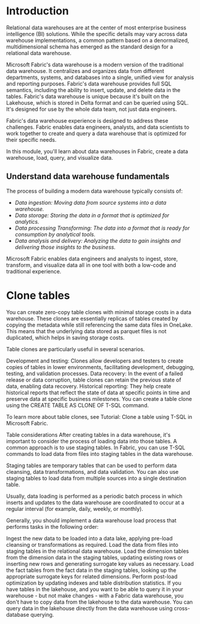 # Introduction

Relational data warehouses are at the center of most enterprise business intelligence (BI) solutions. While the specific details may vary across data warehouse implementations, a common pattern based on a denormalized, multidimensional schema has emerged as the standard design for a relational data warehouse.

Microsoft Fabric's data warehouse is a modern version of the traditional data warehouse. It centralizes and organizes data from different departments, systems, and databases into a single, unified view for analysis and reporting purposes. Fabric's data warehouse provides full SQL semantics, including the ability to insert, update, and delete data in the tables. Fabric's data warehouse is unique because it's built on the Lakehouse, which is stored in Delta format and can be queried using SQL. It's designed for use by the whole data team, not just data engineers.

Fabric's data warehouse experience is designed to address these challenges. Fabric enables data engineers, analysts, and data scientists to work together to create and query a data warehouse that is optimized for their specific needs.

In this module, you'll learn about data warehouses in Fabric, create a data warehouse, load, query, and visualize data.

## Understand data warehouse fundamentals

The process of building a modern data warehouse typically consists of:

- *Data ingestion:* *Moving data from source systems into a data warehouse.*
- *Data storage:* *Storing the data in a format that is optimized for analytics.*
- *Data processing Transforming:* *The data into a format that is ready for consumption by analytical tools.*
- *Data analysis and delivery:* *Analyzing the data to gain insights and delivering those insights to the business.*

Microsoft Fabric enables data engineers and analysts to ingest, store, transform, and visualize data all in one tool with both a low-code and traditional experience.

# Clone tables
You can create zero-copy table clones with minimal storage costs in a data warehouse. These clones are essentially replicas of tables created by copying the metadata while still referencing the same data files in OneLake. This means that the underlying data stored as parquet files is not duplicated, which helps in saving storage costs.

Table clones are particularly useful in several scenarios.

Development and testing: Clones allow developers and testers to create copies of tables in lower environments, facilitating development, debugging, testing, and validation processes.
Data recovery: In the event of a failed release or data corruption, table clones can retain the previous state of data, enabling data recovery.
Historical reporting: They help create historical reports that reflect the state of data at specific points in time and preserve data at specific business milestones.
You can create a table clone using the CREATE TABLE AS CLONE OF T-SQL command.

To learn more about table clones, see Tutorial: Clone a table using T-SQL in Microsoft Fabric.

Table considerations
After creating tables in a data warehouse, it's important to consider the process of loading data into those tables. A common approach is to use staging tables. In Fabric, you can use T-SQL commands to load data from files into staging tables in the data warehouse.

Staging tables are temporary tables that can be used to perform data cleansing, data transformations, and data validation. You can also use staging tables to load data from multiple sources into a single destination table.

Usually, data loading is performed as a periodic batch process in which inserts and updates to the data warehouse are coordinated to occur at a regular interval (for example, daily, weekly, or monthly).

Generally, you should implement a data warehouse load process that performs tasks in the following order:

Ingest the new data to be loaded into a data lake, applying pre-load cleansing or transformations as required.
Load the data from files into staging tables in the relational data warehouse.
Load the dimension tables from the dimension data in the staging tables, updating existing rows or inserting new rows and generating surrogate key values as necessary.
Load the fact tables from the fact data in the staging tables, looking up the appropriate surrogate keys for related dimensions.
Perform post-load optimization by updating indexes and table distribution statistics.
If you have tables in the lakehouse, and you want to be able to query it in your warehouse - but not make changes - with a Fabric data warehouse, you don't have to copy data from the lakehouse to the data warehouse. You can query data in the lakehouse directly from the data warehouse using cross-database querying.

